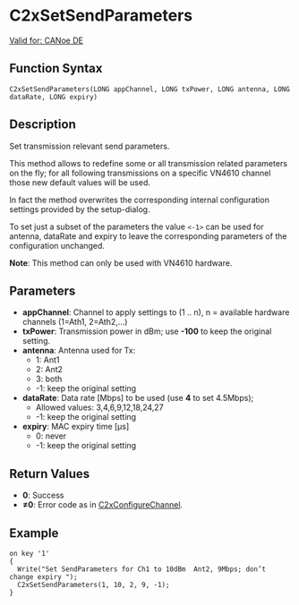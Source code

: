 # C2xSetSendParameters

[Valid for: CANoe DE](../../../Shared/FeatureAvailability.md)

## Function Syntax

`C2xSetSendParameters(LONG appChannel, LONG txPower, LONG antenna, LONG dataRate, LONG expiry)`

## Description

Set transmission relevant send parameters.

This method allows to redefine some or all transmission related parameters on the fly; for all following transmissions on a specific VN4610 channel those new default values will be used.

In fact the method overwrites the corresponding internal configuration settings provided by the setup-dialog.

To set just a subset of the parameters the value `<-1>` can be used for antenna, dataRate and expiry to leave the corresponding parameters of the configuration unchanged.

**Note**: This method can only be used with VN4610 hardware.

## Parameters

- **appChannel**: Channel to apply settings to (1 .. n), n = available hardware channels (1=Ath1, 2=Ath2,…)
- **txPower**: Transmission power in dBm; use **-100** to keep the original setting.
- **antenna**: Antenna used for Tx:
  - 1: Ant1
  - 2: Ant2
  - 3: both
  - -1: keep the original setting
- **dataRate**: Data rate [Mbps] to be used (use **4** to set 4.5Mbps);
  - Allowed values: 3,4,6,9,12,18,24,27
  - -1: keep the original setting
- **expiry**: MAC expiry time [µs]
  - 0: never
  - -1: keep the original setting

## Return Values

- **0**: Success
- **≠0**: Error code as in [C2xConfigureChannel](CAPLfunctionC2xConfigureChannel.md).

## Example

```plaintext
on key '1'
{
  Write("Set SendParameters for Ch1 to 10dBm  Ant2, 9Mbps; don’t change expiry ");
  C2xSetSendParameters(1, 10, 2, 9, -1);
}
```
